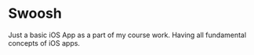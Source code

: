 # Swoosh
Just a basic iOS App as a part of my course work.
Having all fundamental concepts of iOS apps.
